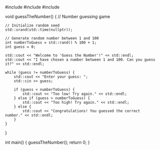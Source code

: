 #include <iostream>
#include <cstdlib>
#include <ctime>

void guessTheNumber() {
    // Number guessing game
    
    // Initialize random seed
    std::srand(std::time(nullptr));
    
    // Generate random number between 1 and 100
    int numberToGuess = std::rand() % 100 + 1;
    int guess = 0;
    
    std::cout << "Welcome to 'Guess the Number'!" << std::endl;
    std::cout << "I have chosen a number between 1 and 100. Can you guess it?" << std::endl;
    
    while (guess != numberToGuess) {
        std::cout << "Enter your guess: ";
        std::cin >> guess;
        
        if (guess < numberToGuess) {
            std::cout << "Too low! Try again." << std::endl;
        } else if (guess > numberToGuess) {
            std::cout << "Too high! Try again." << std::endl;
        } else {
            std::cout << "Congratulations! You guessed the correct number." << std::endl;
        }
    }
}

int main() {
    guessTheNumber();
    return 0;
}
